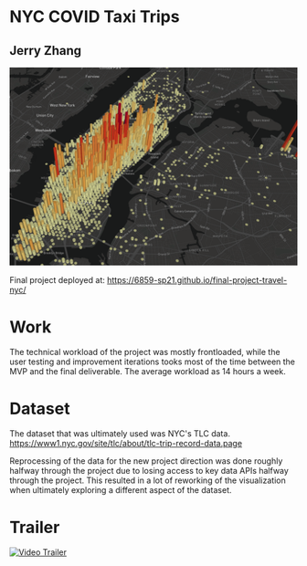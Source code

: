 # NYC COVID Taxi Trips

## Jerry Zhang

![Geographically Binned Histograms](./hist.png?raw=true)

Final project deployed at:
https://6859-sp21.github.io/final-project-travel-nyc/


# Work

The technical workload of the project was mostly frontloaded, while the user testing and improvement iterations tooks most of the time between the MVP and the final deliverable. The average workload as 14 hours a week.

# Dataset

The dataset that was ultimately used was NYC's TLC data.
https://www1.nyc.gov/site/tlc/about/tlc-trip-record-data.page 

Reprocessing of the data for the new project direction was done roughly halfway through the project due to losing access to key data APIs halfway through the project. This resulted in a lot of reworking of the visualization when ultimately exploring a different aspect of the dataset. 

# Trailer

[![Video Trailer](https://img.youtube.com/vi/EQ4XlQBkpEI/0.jpg)](https://www.youtube.com/watch?v=EQ4XlQBkpEI)





